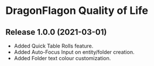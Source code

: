 # DragonFlagon Quality of Life

## Release 1.0.0 (2021-03-01)
- Added Quick Table Rolls feature.
- Added Auto-Focus Input on entity/folder creation.
- Added Folder text colour customization.